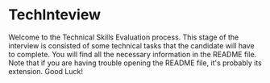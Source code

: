 # TechInteview
Welcome to the Technical Skills Evaluation process. This stage of the interview is consisted of some technical tasks that the candidate will have to complete. You will find all the necessary information in the README file. Note that if you are having trouble opening the README file, it's probably its extension. Good Luck!
